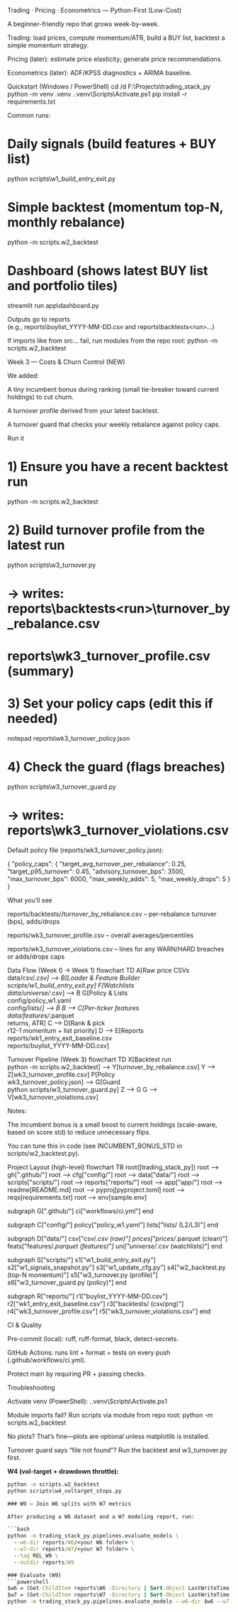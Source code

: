 Trading · Pricing · Econometrics — Python-First (Low-Cost)

A beginner-friendly repo that grows week-by-week.

Trading: load prices, compute momentum/ATR, build a BUY list, backtest a simple momentum strategy.

Pricing (later): estimate price elasticity; generate price recommendations.

Econometrics (later): ADF/KPSS diagnostics + ARIMA baseline.

Quickstart (Windows / PowerShell)
cd /d F:\Projects\trading_stack_py
python -m venv .venv
.\.venv\Scripts\Activate.ps1
pip install -r requirements.txt


Common runs:

# Daily signals (build features + BUY list)
python scripts\w1_build_entry_exit.py

# Simple backtest (momentum top-N, monthly rebalance)
python -m scripts.w2_backtest

# Dashboard (shows latest BUY list and portfolio tiles)
streamlit run app\dashboard.py


Outputs go to reports\
(e.g., reports\buylist_YYYY-MM-DD.csv and reports\backtests\<run>\...)

If imports like from src... fail, run modules from the repo root:
python -m scripts.w2_backtest

Week 3 — Costs & Churn Control (NEW)

We added:

A tiny incumbent bonus during ranking (small tie-breaker toward current holdings) to cut churn.

A turnover profile derived from your latest backtest.

A turnover guard that checks your weekly rebalance against policy caps.

Run it
# 1) Ensure you have a recent backtest run
python -m scripts.w2_backtest

# 2) Build turnover profile from the latest run
python scripts\w3_turnover.py
# -> writes: reports\backtests\<run>\turnover_by_rebalance.csv
#            reports\wk3_turnover_profile.csv (summary)

# 3) Set your policy caps (edit this if needed)
notepad reports\wk3_turnover_policy.json

# 4) Check the guard (flags breaches)
python scripts\w3_turnover_guard.py
# -> writes: reports\wk3_turnover_violations.csv


Default policy file (reports/wk3_turnover_policy.json):

{
  "policy_caps": {
    "target_avg_turnover_per_rebalance": 0.25,
    "target_p95_turnover": 0.45,
    "advisory_turnover_bps": 3500,
    "max_turnover_bps": 6000,
    "max_weekly_adds": 5,
    "max_weekly_drops": 5
  }
}

What you’ll see

reports/backtests/<run>/turnover_by_rebalance.csv – per-rebalance turnover (bps), adds/drops

reports/wk3_turnover_profile.csv – overall averages/percentiles

reports/wk3_turnover_violations.csv – lines for any WARN/HARD breaches or adds/drops caps

Data Flow (Week 0 → Week 1)
flowchart TD
  A[Raw price CSVs<br/>data/csv/*.csv] --> B[Loader & Feature Builder<br/>scripts/w1_build_entry_exit.py]
  F[Watchlists<br/>data/universe/*.csv] --> B
  G[Policy & Lists<br/>config/policy_w1.yaml<br/>config/lists/*] --> B
  B --> C[Per-ticker features<br/>data/features/*.parquet<br/>returns, ATR]
  C --> D[Rank & pick<br/>r12-1 momentum + list priority]
  D --> E[Reports<br/>reports/wk1_entry_exit_baseline.csv<br/>reports/buylist_YYYY-MM-DD.csv]

Turnover Pipeline (Week 3)
flowchart TD
  X[Backtest run<br/>python -m scripts.w2_backtest] --> Y[turnover_by_rebalance.csv]
  Y --> Z[wk3_turnover_profile.csv]
  P[Policy<br/>wk3_turnover_policy.json] --> G[Guard<br/>python scripts/w3_turnover_guard.py]
  Z --> G
  G --> V[wk3_turnover_violations.csv]


Notes:

The incumbent bonus is a small boost to current holdings (scale-aware, based on score std) to reduce unnecessary flips.

You can tune this in code (see INCUMBENT_BONUS_STD in scripts/w2_backtest.py).

Project Layout (high-level)
flowchart TB
  root([trading_stack_py])
  root --> gh[".github/"]
  root --> cfg["config/"]
  root --> data["data/"]
  root --> scripts["scripts/"]
  root --> reports["reports/"]
  root --> app["app/"]
  root --> readme[README.md]
  root --> pyproj[pyproject.toml]
  root --> reqs[requirements.txt]
  root --> env[sample.env]

  subgraph G[".github/"]
    ci["workflows/ci.yml"]
  end

  subgraph C["config/"]
    policy["policy_w1.yaml"]
    lists["lists/ (L2/L3)"]
  end

  subgraph D["data/"]
    csv["csv/*.csv (raw)"]
    prices["prices/*.parquet (clean)"]
    feats["features/*.parquet (features)"]
    uni["universe/*.csv (watchlists)"]
  end

  subgraph S["scripts/"]
    s1["w1_build_entry_exit.py"]
    s2["w1_signals_snapshot.py"]
    s3["w1_update_cfg.py"]
    s4["w2_backtest.py  (top-N momentum)"]
    s5["w3_turnover.py  (profile)"]
    s6["w3_turnover_guard.py (policy)"]
  end

  subgraph R["reports/"]
    r1["buylist_YYYY-MM-DD.csv"]
    r2["wk1_entry_exit_baseline.csv"]
    r3["backtests/<run> (csv/png)"]
    r4["wk3_turnover_profile.csv"]
    r5["wk3_turnover_violations.csv"]
  end

CI & Quality

Pre-commit (local): ruff, ruff-format, black, detect-secrets.

GitHub Actions: runs lint + format + tests on every push (.github/workflows/ci.yml).

Protect main by requiring PR + passing checks.

Troubleshooting

Activate venv (PowerShell): .\.venv\Scripts\Activate.ps1

Module imports fail? Run scripts via module from repo root: python -m scripts.w2_backtest

No plots? That’s fine—plots are optional unless matplotlib is installed.

Turnover guard says “file not found”? Run the backtest and w3_turnover.py first.


**W4 (vol-target + drawdown throttle):**
```bat
python -m scripts.w2_backtest
python scripts\w4_voltarget_stops.py

### W9 — Join W6 splits with W7 metrics

After producing a W6 dataset and a W7 modeling report, run:

```bash
python -m trading_stack_py.pipelines.evaluate_models \
  --w6-dir reports/W6/<your W6 folder> \
  --w7-dir reports/W7/<your W7 folder> \
  --tag REL_W9 \
  --outdir reports/W9

### Evaluate (W9)
```powershell
$w6 = (Get-ChildItem reports\W6 -Directory | Sort-Object LastWriteTime -Desc | Select -First 1).FullName
$w7 = (Get-ChildItem reports\W7 -Directory | Sort-Object LastWriteTime -Desc | Select -First 1).FullName
python -m trading_stack_py.pipelines.evaluate_models --w6-dir $w6 --w7-dir $w7 --tag REL_W9 --outdir reports/W9
